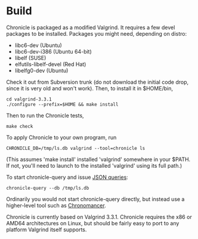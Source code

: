 # Build #

Chronicle is packaged as a modified Valgrind. It requires a few devel packages to be installed. Packages you might need, depending on distro:
  * libc6-dev (Ubuntu)
  * libc6-dev-i386 (Ubuntu 64-bit)
  * libelf (SUSE)
  * elfutils-libelf-devel (Red Hat)
  * libelfg0-dev (Ubuntu)

Check it out from Subversion trunk (do not download the initial code drop, since it is very old and won't work). Then, to install it in $HOME/bin,
```
cd valgrind-3.3.1
./configure --prefix=$HOME && make install
```

Then to run the Chronicle tests,
```
make check
```

To apply Chronicle to your own program, run
```
CHRONICLE_DB=/tmp/ls.db valgrind --tool=chronicle ls
```
(This assumes 'make install' installed 'valgrind' somewhere in your $PATH. If not, you'll need to launch to the installed 'valgrind' using its full path.)

To start chronicle-query and issue [JSON queries](http://chronicle-recorder.googlecode.com/svn/trunk/chronicle/valgrind-3.3.1/chronicle/docs/protocol.html):
```
chronicle-query --db /tmp/ls.db
```

Ordinarily you would not start chronicle-query directly, but instead use a higher-level tool such as [Chronomancer](http://code.google.com/p/chronomancer).

Chronicle is currently based on Valgrind 3.3.1. Chronicle requires the x86 or AMD64 architectures on Linux, but should be fairly easy to port to any platform Valgrind itself supports.